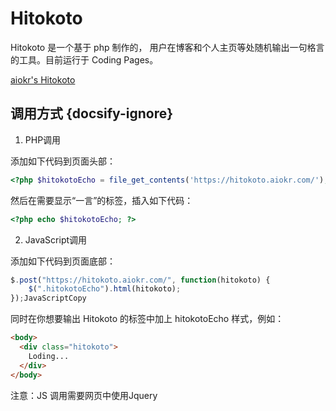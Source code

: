 # Hitokoto

Hitokoto 是一个基于 php 制作的， 用户在博客和个人主页等处随机输出一句格言的工具。目前运行于 Coding Pages。

[aiokr's Hitokoto](https://hitokoto.aiokr.com)

## 调用方式 {docsify-ignore}

1. PHP调用

添加如下代码到页面头部：

```php
<?php $hitokotoEcho = file_get_contents('https://hitokoto.aiokr.com/'); ?>
```

然后在需要显示“一言”的标签，插入如下代码：

```php
<?php echo $hitokotoEcho; ?>
```

2. JavaScript调用

添加如下代码到页面底部：

```JavaScript
$.post("https://hitokoto.aiokr.com/", function(hitokoto) {
    $(".hitokotoEcho").html(hitokoto);
});JavaScriptCopy
```
同时在你想要输出 Hitokoto 的标签中加上 hitokotoEcho 样式，例如：

```html
<body>
  <div class="hitokoto">
    Loding...
  </div>
</body>
```

注意：JS 调用需要网页中使用Jquery
